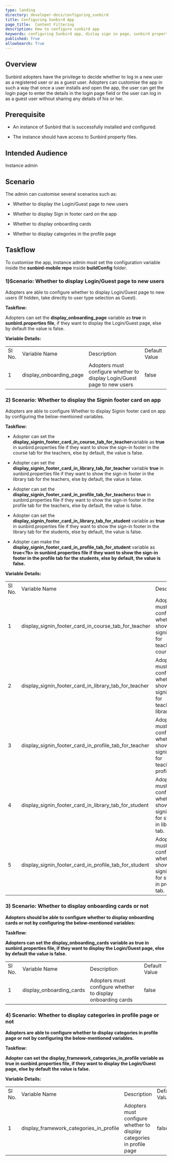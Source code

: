 ```yaml
---
type: landing
directory: developer-docs/configuring_sunbird
title: Configuring Sunbird App
page_title:  Content Filtering
description: How to configure sunbird app 
keywords: configuring Sunbird app, dislay sign in page, sunbird property
published: True
allowSearch: True
---
```

## Overview

Sunbird adopters have the privilege to decide whether to log in a new user as a registered user or as a guest user. Adopters can customise the app in such a way that once a user installs and open the app, the user can get the login page to enter the details in the login page field or the user can log in as a guest user without sharing any details of his or her.

## Prerequisite

* An instance of Sunbird that is successfully installed and configured.

* The instance should have access to Sunbird property files.

## Intended Audience

Instance admin

## Scenario

The admin can customise several scenarios such as:

* Whether to display the Login/Guest page to new users

* Whether to display Sign in footer card on the app

* Whether to display onboarding cards

* Whether to display categories in the profile page 

## Taskflow

To customise the app, instance admin must set the configuration variable inside the <b>sunbird-mobile repo</b> inside <b>buildConfig</b> folder.

### 1)Scenario: Whether to display Login/Guest page to  new users

Adopters are able to configure whether to display Login/Guest page to new users (If hidden, take directly to user type selection as Guest).

**Taskflow:**

Adopters can set the <b>display_onboarding_page</b> variable as <b>true</b> in <b>sunbird.properties file</b>, if they want to display the Login/Guest page, else by default the value is false.

**Variable Details:**

<table>
  <tr>
    <td>Sl No.</td>
    <td>Variable Name</td>
    <td>Description</td>
    <td>Default Value</td>
  </tr>
  <tr>
    <td>1






</td>
    <td>display_onboarding_page
</td>
    <td>Adopters must configure whether to display Login/Guest page to new users</td>
    <td>false</td>
  </tr>
</table>


### 2) Scenario: Whether to display the Signin footer card on app

 Adopters are able to configure Whether to display Signin footer card on app by configuring the below-mentioned variables.

**Taskflow:**

* Adopter can set the <b>display_signin_footer_card_in_course_tab_for_teacher</b>variable as <b>true</b> in sunbird.properties file if they want to show the sign-in footer in the course tab for the teachers, else by default, the value is false.

* Adopter can set the <b>display_signin_footer_card_in_library_tab_for_teacher</b> variable <b>true</b> in sunbird.properties file if they want to show the sign-in footer in the library tab for the teachers, else by default, the value is false.

* Adopter can set the <b>display_signin_footer_card_in_profile_tab_for_teacher</b>as <b>true</b> in sunbird.properties file if they want to show the sign-in footer in the profile tab for the teachers, else by default, the value is false.

* Adopter can set the <b>display_signin_footer_card_in_library_tab_for_student</b> variable as <b>true</b> in sunbird.properties file if they want to show the sign-in footer in the library tab for the students, else by default, the value is false.

* Adopter can make the <b>display_signin_footer_card_in_profile_tab_for_student</b> variable as <b>true<?b> in sunbird.properties file if they want to show the sign-in footer in the profile tab for the students, else by default, the value is false.

**Variable Details:**

<table>
  <tr>
    <td>Sl No.</td>
    <td>Variable Name</td>
    <td>Description</td>
    <td>Default Value</td>
  </tr>
  <tr>
    <td>1






</td>
    <td>display_signin_footer_card_in_course_tab_for_teacher

</td>
    <td>Adopters must configure whether to show signin card for teachers in course tab.</td>
    <td>false</td>
  </tr>
  <tr>
    <td>2</td>
    <td>display_signin_footer_card_in_library_tab_for_teacher
</td>
    <td>Adopters must configure whether to show signin card for teachers in library tab.</td>
    <td>false</td>
  </tr>
  <tr>
    <td>3</td>
    <td>display_signin_footer_card_in_profile_tab_for_teacher
</td>
    <td>Adopters must configure whether to show signin card for teachers in profile tab.</td>
    <td>false</td>
  </tr>
  <tr>
    <td>4</td>
    <td>display_signin_footer_card_in_library_tab_for_student
</td>
    <td>Adopters must configure whether to show signin card for student in library tab.</td>
    <td>false</td>
  </tr>
  <tr>
    <td>5</td>
    <td>display_signin_footer_card_in_profile_tab_for_student
</td>
    <td>Adopters must configure whether to show signin card for student in profile tab.</td>
    <td>false</td>
  </tr>
</table>


### 3) Scenario: Whether to display onboarding cards or not

Adopters should be able to configure whether to display onboarding cards or not by configuring the below-mentioned variables:

**Taskflow:**

Adopters can set the <b>display_onboarding_cards</b> variable as <b>true </b>in sunbird.properties file, if they want to display the Login/Guest page, else by default the value is false.

<table>
  <tr>
    <td>Sl No.</td>
    <td>Variable Name</td>
    <td>Description</td>
    <td>Default Value</td>
  </tr>
  <tr>
    <td>1






</td>
    <td>display_onboarding_cards
</td>
    <td>Adopters must configure whether to display onboarding cards</td>
    <td>false</td>
  </tr>
</table>


### 4) Scenario: Whether to display categories in profile page or not

Adopters are able to configure whether to display categories in profile page or not by configuring the below-mentioned variables.

**Taskflow:**

Adopter can set the <b>display_framework_categories_in_profile</b> variable as <b>true</b> in sunbird.properties file, if they want to display the Login/Guest page, else by default the value is false.

**Variable Details:**

<table>
  <tr>
    <td>Sl No.</td>
    <td>Variable Name</td>
    <td>Description</td>
    <td>Default Value</td>
  </tr>
  <tr>
    <td>1






</td>
    <td>display_framework_categories_in_profile
</td>
    <td>Adopters must configure whether to display categories in profile page</td>
    <td>false</td>
  </tr>
</table>


